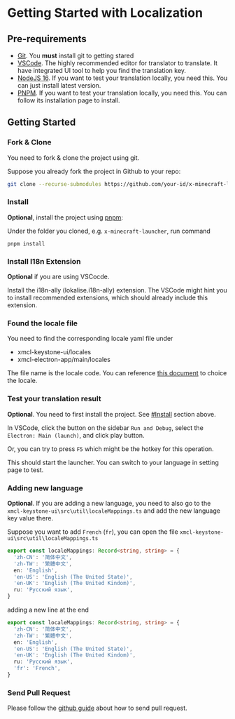 
# Getting Started with Localization

## Pre-requirements

- [Git](https://git-scm.com/). You **must** install git to getting stared
- [VSCode](https://code.visualstudio.com/). The highly recommended editor for translator to translate. It have integrated UI tool to help you find the translation key.
- [NodeJS 16](https://nodejs.org/). If you want to test your translation locally, you need this. You can just install latest version.
- [PNPM](https://pnpm.io/installation). If you want to test your translation locally, you need this. You can follow its installation page to install.

## Getting Started

### Fork & Clone

You need to fork & clone the project using git.

Suppose you already fork the project in Github to your repo:

```bash
git clone --recurse-submodules https://github.com/your-id/x-minecraft-launcher
```

### Install

**Optional**, install the project using [pnpm](https://pnpm.io):

Under the folder you cloned, e.g. `x-minecraft-launcher`, run command

```
pnpm install
```

### Install I18n Extension

**Optional** if you are using VSCocde.

Install the i18n-ally (lokalise.i18n-ally) extension. The VSCode might hint you to install recommended extensions, which should already include this extension.

### Found the locale file

You need to find the corresponding locale yaml file under

- xmcl-keystone-ui/locales
- xmcl-electron-app/main/locales

The file name is the locale code. You can reference [this document](http://man.hubwiz.com/docset/electron.docset/Contents/Resources/Documents/docs/api/locales.html) to choice the locale.

### Test your translation result

**Optional**. You need to first install the project. See [#Install](#install) section above.

In VSCode, click the button on the sidebar `Run and Debug`, select the `Electron: Main (launch)`, and click play button.

Or, you can try to press `F5` which might be the hotkey for this operation.

This should start the launcher. You can switch to your language in setting page to test.

### Adding new language

**Optional**.
If you are adding a new language, you need to also go to the `xmcl-keystone-ui\src\util\localeMappings.ts` and add the new language key value there.

Suppose you want to add `French` (`fr`), you can open the file `xmcl-keystone-ui\src\util\localeMappings.ts`

```ts
export const localeMappings: Record<string, string> = {
  'zh-CN': '简体中文',
  'zh-TW': '繁體中文',
  en: 'English',
  'en-US': 'English (The United State)',
  'en-UK': 'English (The United Kindom)',
  ru: 'Русский язык',
}
```

adding a new line at the end

```ts
export const localeMappings: Record<string, string> = {
  'zh-CN': '简体中文',
  'zh-TW': '繁體中文',
  en: 'English',
  'en-US': 'English (The United State)',
  'en-UK': 'English (The United Kindom)',
  ru: 'Русский язык',
  'fr': 'French',
}
```

### Send Pull Request

Please follow the [github guide](https://docs.github.com/en/pull-requests/collaborating-with-pull-requests/proposing-changes-to-your-work-with-pull-requests/creating-a-pull-request) about how to send pull request.



